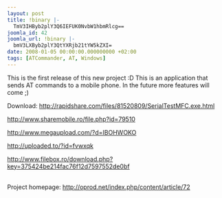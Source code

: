 ```yaml
---
layout: post
title: !binary |-
  TmV3IHByb2plY3Q6IEFUK0NvbW1hbmRlcg==
joomla_id: 42
joomla_url: !binary |-
  bmV3LXByb2plY3QtYXRjb21tYW5kZXI=
date: 2008-01-05 00:00:00.000000000 +02:00
tags: [ATCommander, AT, Windows]
---
```

<p>This is the first release of this new project  :D This is an application that sends AT commands to a mobile phone. In the future more features will come ;)</p>
<p>Download: <a href="http://rapidshare.com/files/81520809/SerialTestMFC.exe.html">http://rapidshare.com/files/81520809/SerialTestMFC.exe.html</a></p>
<p><a href="http://www.sharemobile.ro/file.php?id=79510">http://www.sharemobile.ro/file.php?id=79510</a></p>
<p><a href="http://www.megaupload.com/?d=IBOHWOKO">http://www.megaupload.com/?d=IBOHWOKO</a></p>
<p><a href="http://uploaded.to/?id=fvwxqk">http://uploaded.to/?id=fvwxqk</a></p>
<p><a href="http://www.filebox.ro/download.php?key=375424be214fac76f12d7597552de0bf">http://www.filebox.ro/download.php?key=375424be214fac76f12d7597552de0bf</a></p>
</br>Project homepage: <a href="http://oprod.net/index.php/content/article/72">http://oprod.net/index.php/content/article/72</a>
